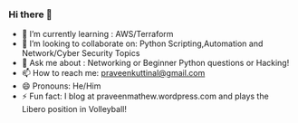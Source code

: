 ### Hi there 👋

- 🌱 I’m currently learning :  AWS/Terraform
- 👯 I’m looking to collaborate on: Python Scripting,Automation and Network/Cyber Security Topics
- 💬 Ask me about : Networking or Beginner Python questions or Hacking!
- 📫 How to reach me: praveenkuttinal@gmail.com
- 😄 Pronouns: He/Him
- ⚡ Fun fact: I blog at praveenmathew.wordpress.com and plays the Libero position in Volleyball!

